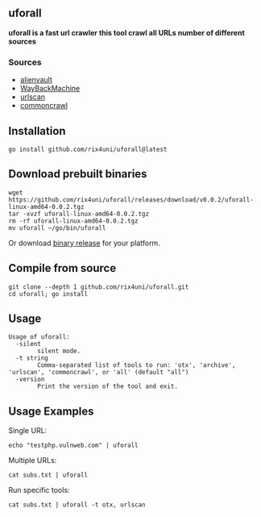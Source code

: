 ## uforall

**uforall is a fast url crawler this tool crawl all URLs number of different sources**
### Sources 
- [alienvault](https://otx.alienvault.com)
- [WayBackMachine](http://web.archive.org)
- [urlscan](https://urlscan.io)
- [commoncrawl](https://index.commoncrawl.org/)

## Installation
```
go install github.com/rix4uni/uforall@latest
```

## Download prebuilt binaries
```
wget https://github.com/rix4uni/uforall/releases/download/v0.0.2/uforall-linux-amd64-0.0.2.tgz
tar -xvzf uforall-linux-amd64-0.0.2.tgz
rm -rf uforall-linux-amd64-0.0.2.tgz
mv uforall ~/go/bin/uforall
```
Or download [binary release](https://github.com/rix4uni/uforall/releases) for your platform.

## Compile from source
```
git clone --depth 1 github.com/rix4uni/uforall.git
cd uforall; go install
```

## Usage
```
Usage of uforall:
  -silent
        silent mode.
  -t string
        Comma-separated list of tools to run: 'otx', 'archive', 'urlscan', 'commoncrawl', or 'all' (default "all")
  -version
        Print the version of the tool and exit.
```

## Usage Examples

Single URL:
```
echo "testphp.vulnweb.com" | uforall
```

Multiple URLs:
```
cat subs.txt | uforall
```

Run specific tools:
```
cat subs.txt | uforall -t otx, urlscan
```